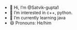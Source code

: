 - 👋 Hi, I’m @Satvik-gupta1
- 👀 I’m interested in c++, python.
- 🌱 I’m currently learning java
- 😄 Pronouns: He/him


<!---
Satvik-gupta1/Satvik-gupta1 is a ✨ special ✨ repository because its `README.md` (this file) appears on your GitHub profile.
You can click the Preview link to take a look at your changes.
--->
